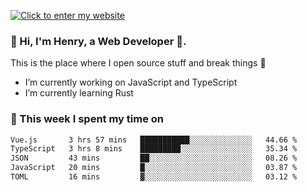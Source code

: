 [![Click to enter my website](https://github.com/zh30/zh30/assets/7930156/bb82b0df-3fb8-4136-8522-734cd2b27f6a)](https://blog.zhanghe.dev) 

### 👋 Hi, I'm Henry, a Web Developer 🚀.

This is the place where I open source stuff and break things :rofl:

- I’m currently working on JavaScript and TypeScript
- I’m currently learning Rust

### 💪 This week I spent my time on

<!--START_SECTION:waka-->

```txt
Vue.js       3 hrs 57 mins   ███████████░░░░░░░░░░░░░░   44.66 %
TypeScript   3 hrs 8 mins    █████████░░░░░░░░░░░░░░░░   35.34 %
JSON         43 mins         ██░░░░░░░░░░░░░░░░░░░░░░░   08.26 %
JavaScript   20 mins         █░░░░░░░░░░░░░░░░░░░░░░░░   03.87 %
TOML         16 mins         ▓░░░░░░░░░░░░░░░░░░░░░░░░   03.12 %
```

<!--END_SECTION:waka-->
